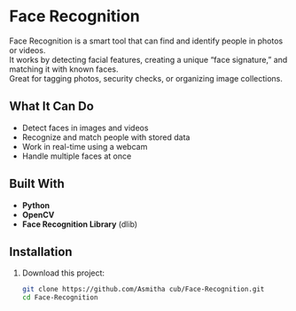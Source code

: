 # Face Recognition

Face Recognition is a smart tool that can find and identify people in photos or videos.  
It works by detecting facial features, creating a unique “face signature,” and matching it with known faces.  
Great for tagging photos, security checks, or organizing image collections.



##  What It Can Do
- Detect faces in images and videos
- Recognize and match people with stored data
- Work in real-time using a webcam
- Handle multiple faces at once



##  Built With
- **Python**
- **OpenCV**
- **Face Recognition Library** (dlib)



##  Installation
1. Download this project:
   ```bash
   git clone https://github.com/Asmitha cub/Face-Recognition.git
   cd Face-Recognition
